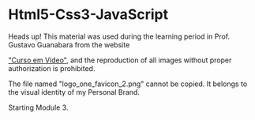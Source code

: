 # Html5-Css3-JavaScript
Heads up!
This material was used during the learning period in Prof. Gustavo Guanabara from the website 

<a href="https://www.cursoemvideo.com" target="_blank">"Curso em Vídeo"</a>, and the reproduction of all images without proper authorization is prohibited.

The file named "logo_one_favicon_2.png" cannot be copied. It belongs to the visual identity of my Personal Brand.

Starting Module 3.

